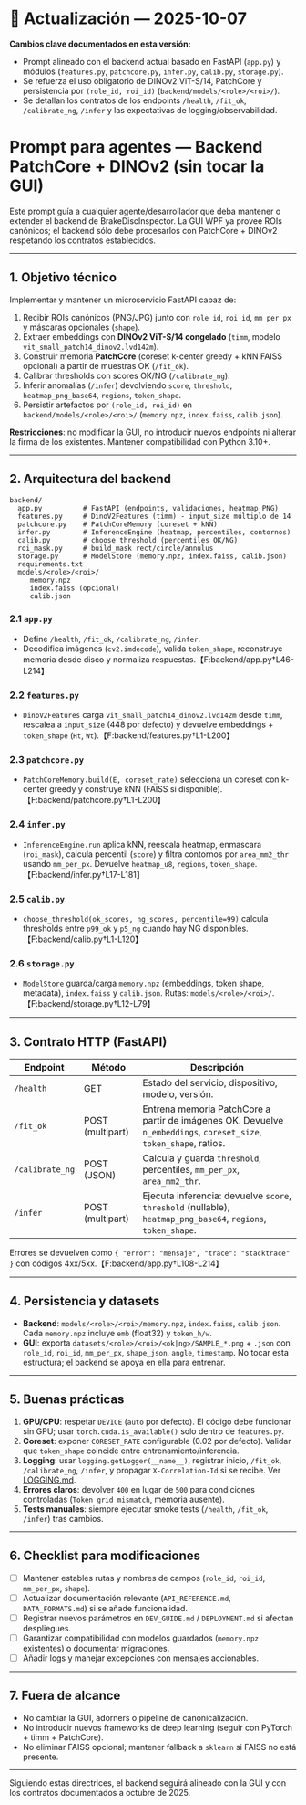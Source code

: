 # 📌 Actualización — 2025-10-07

**Cambios clave documentados en esta versión:**
- Prompt alineado con el backend actual basado en FastAPI (`app.py`) y módulos (`features.py`, `patchcore.py`, `infer.py`, `calib.py`, `storage.py`).
- Se refuerza el uso obligatorio de DINOv2 ViT-S/14, PatchCore y persistencia por `(role_id, roi_id)` (`backend/models/<role>/<roi>/`).
- Se detallan los contratos de los endpoints `/health`, `/fit_ok`, `/calibrate_ng`, `/infer` y las expectativas de logging/observabilidad.

# Prompt para agentes — Backend PatchCore + DINOv2 (sin tocar la GUI)

Este prompt guía a cualquier agente/desarrollador que deba mantener o extender el backend de BrakeDiscInspector. La GUI WPF ya provee ROIs canónicos; el backend sólo debe procesarlos con PatchCore + DINOv2 respetando los contratos establecidos.

---

## 1. Objetivo técnico

Implementar y mantener un microservicio FastAPI capaz de:
1. Recibir ROIs canónicos (PNG/JPG) junto con `role_id`, `roi_id`, `mm_per_px` y máscaras opcionales (`shape`).
2. Extraer embeddings con **DINOv2 ViT-S/14 congelado** (`timm`, modelo `vit_small_patch14_dinov2.lvd142m`).
3. Construir memoria **PatchCore** (coreset k-center greedy + kNN FAISS opcional) a partir de muestras OK (`/fit_ok`).
4. Calibrar thresholds con scores OK/NG (`/calibrate_ng`).
5. Inferir anomalías (`/infer`) devolviendo `score`, `threshold`, `heatmap_png_base64`, `regions`, `token_shape`.
6. Persistir artefactos por `(role_id, roi_id)` en `backend/models/<role>/<roi>/` (`memory.npz`, `index.faiss`, `calib.json`).

**Restricciones**: no modificar la GUI, no introducir nuevos endpoints ni alterar la firma de los existentes. Mantener compatibilidad con Python 3.10+.

---

## 2. Arquitectura del backend

```
backend/
  app.py          # FastAPI (endpoints, validaciones, heatmap PNG)
  features.py     # DinoV2Features (timm) - input_size múltiplo de 14
  patchcore.py    # PatchCoreMemory (coreset + kNN)
  infer.py        # InferenceEngine (heatmap, percentiles, contornos)
  calib.py        # choose_threshold (percentiles OK/NG)
  roi_mask.py     # build_mask rect/circle/annulus
  storage.py      # ModelStore (memory.npz, index.faiss, calib.json)
  requirements.txt
  models/<role>/<roi>/
     memory.npz
     index.faiss (opcional)
     calib.json
```

### 2.1 `app.py`
- Define `/health`, `/fit_ok`, `/calibrate_ng`, `/infer`.
- Decodifica imágenes (`cv2.imdecode`), valida `token_shape`, reconstruye memoria desde disco y normaliza respuestas.【F:backend/app.py†L46-L214】

### 2.2 `features.py`
- `DinoV2Features` carga `vit_small_patch14_dinov2.lvd142m` desde `timm`, rescalea a `input_size` (448 por defecto) y devuelve embeddings + `token_shape` (`Ht`, `Wt`).【F:backend/features.py†L1-L200】

### 2.3 `patchcore.py`
- `PatchCoreMemory.build(E, coreset_rate)` selecciona un coreset con k-center greedy y construye kNN (FAISS si disponible).【F:backend/patchcore.py†L1-L200】

### 2.4 `infer.py`
- `InferenceEngine.run` aplica kNN, reescala heatmap, enmascara (`roi_mask`), calcula percentil (`score`) y filtra contornos por `area_mm2_thr` usando `mm_per_px`. Devuelve `heatmap_u8`, `regions`, `token_shape`.【F:backend/infer.py†L17-L181】

### 2.5 `calib.py`
- `choose_threshold(ok_scores, ng_scores, percentile=99)` calcula thresholds entre `p99_ok` y `p5_ng` cuando hay NG disponibles.【F:backend/calib.py†L1-L120】

### 2.6 `storage.py`
- `ModelStore` guarda/carga `memory.npz` (embeddings, token shape, metadata), `index.faiss` y `calib.json`. Rutas: `models/<role>/<roi>/`.【F:backend/storage.py†L12-L79】

---

## 3. Contrato HTTP (FastAPI)

| Endpoint | Método | Descripción |
|----------|--------|-------------|
| `/health` | GET | Estado del servicio, dispositivo, modelo, versión. |
| `/fit_ok` | POST (multipart) | Entrena memoria PatchCore a partir de imágenes OK. Devuelve `n_embeddings`, `coreset_size`, `token_shape`, ratios. |
| `/calibrate_ng` | POST (JSON) | Calcula y guarda `threshold`, percentiles, `mm_per_px`, `area_mm2_thr`. |
| `/infer` | POST (multipart) | Ejecuta inferencia: devuelve `score`, `threshold` (nullable), `heatmap_png_base64`, `regions`, `token_shape`. |

Errores se devuelven como `{ "error": "mensaje", "trace": "stacktrace" }` con códigos 4xx/5xx.【F:backend/app.py†L108-L214】

---

## 4. Persistencia y datasets

- **Backend**: `models/<role>/<roi>/memory.npz`, `index.faiss`, `calib.json`. Cada `memory.npz` incluye `emb` (float32) y `token_h/w`.
- **GUI**: exporta `datasets/<role>/<roi>/<ok|ng>/SAMPLE_*.png` + `.json` con `role_id`, `roi_id`, `mm_per_px`, `shape_json`, `angle`, `timestamp`. No tocar esta estructura; el backend se apoya en ella para entrenar.

---

## 5. Buenas prácticas

1. **GPU/CPU**: respetar `DEVICE` (`auto` por defecto). El código debe funcionar sin GPU; usar `torch.cuda.is_available()` solo dentro de `features.py`.
2. **Coreset**: exponer `CORESET_RATE` configurable (0.02 por defecto). Validar que `token_shape` coincide entre entrenamiento/inferencia.
3. **Logging**: usar `logging.getLogger(__name__)`, registrar inicio, `/fit_ok`, `/calibrate_ng`, `/infer`, y propagar `X-Correlation-Id` si se recibe. Ver [LOGGING.md](LOGGING.md).
4. **Errores claros**: devolver `400` en lugar de `500` para condiciones controladas (`Token grid mismatch`, memoria ausente).
5. **Tests manuales**: siempre ejecutar smoke tests (`/health`, `/fit_ok`, `/infer`) tras cambios.

---

## 6. Checklist para modificaciones

- [ ] Mantener estables rutas y nombres de campos (`role_id`, `roi_id`, `mm_per_px`, `shape`).
- [ ] Actualizar documentación relevante (`API_REFERENCE.md`, `DATA_FORMATS.md`) si se añade funcionalidad.
- [ ] Registrar nuevos parámetros en `DEV_GUIDE.md` / `DEPLOYMENT.md` si afectan despliegues.
- [ ] Garantizar compatibilidad con modelos guardados (`memory.npz` existentes) o documentar migraciones.
- [ ] Añadir logs y manejar excepciones con mensajes accionables.

---

## 7. Fuera de alcance

- No cambiar la GUI, adorners o pipeline de canonicalización.
- No introducir nuevos frameworks de deep learning (seguir con PyTorch + timm + PatchCore).
- No eliminar FAISS opcional; mantener fallback a `sklearn` si FAISS no está presente.

---

Siguiendo estas directrices, el backend seguirá alineado con la GUI y con los contratos documentados a octubre de 2025.
